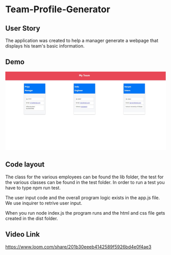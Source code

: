 # Team-Profile-Generator

## User Story

The application was created to help a manager generate a webpage that displays his team's basic information.

## Demo

![homepage](https://github.com/priyaaaryan/Team-Profile-Generator/blob/main/images/index.jpg)

## Code layout

The class for the various employees can be found the lib folder, the test for the various classes can be found in the test folder. In order to run a test you have to type npm run test.

The user input code and the overall program logic exists in the app.js file. We use inquirer to retrive user input.

When you run node index.js the program runs and the html and css file gets created in the dist folder.

## Video Link

https://www.loom.com/share/201b30eeeb4142589f5926bd4e0f4ae3
